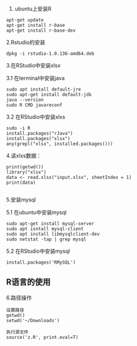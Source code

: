 1. ubuntu上安装R

```
apt-get update
apt-get install r-base
apt-get install r-base-dev
```

2.Rstudio的安装

```
dpkg -i rstudio-1.0.136-amd64.deb
```

3.在RStudio中安装xlsx

3.1 在terminal中安装java

```
sudo apt install default-jre
sudo apt-get install default-jdk
java --version
sudo R CMD javareconf

```

3.2 在RStudio中安装xlxs

```
sudo -i R
install.packages("rJava")
install.packages("xlsx")
any(grepl("xlsx", installed.packages()))
```

4.读xlxs数据：

```
print(getwd())
library("xlsx")
data <- read.xlsx("input.xlsx", sheetIndex = 1)
print(data)


```


5.安装mysql

5.1 在ubuntu中安装mysql

```
sudo apt-get install mysql-server
sudo apt isntall mysql-client
sudo apt install libmysqlclient-dev
sudo netstat -tap | grep mysql

```

5.2 在RStudio中安装mysql

```
install.packages('RMySQL')
```

R语言的使用
-----------------------


6.路径操作

```
设置路径
getwd()
setwd('~/Downloads')

执行源文件
source('z.R', print.eval=T)



```
















